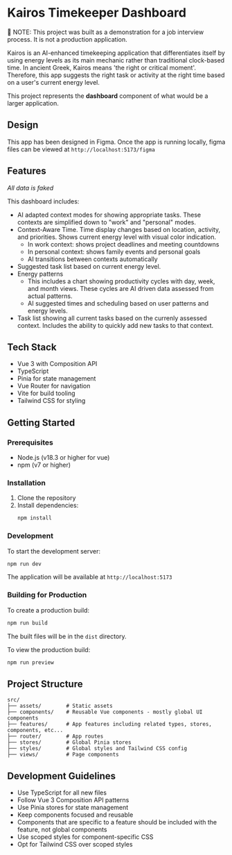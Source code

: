 # Kairos Timekeeper Dashboard

🚨 NOTE: This project was built as a demonstration for a job interview process. It is not a production application.

Kairos is an AI-enhanced timekeeping application that differentiates itself by using energy levels as its main mechanic rather than traditional clock-based time. In ancient Greek, Kairos means 'the right or critical moment'. Therefore, this app suggests the right task or activity at the right time based on a user's current energy level.

This project represents the **dashboard** component of what would be a larger application.

## Design

This app has been designed in Figma. Once the app is running locally, figma files can be viewed at `http://localhost:5173/figma`

## Features

_All data is faked_

This dashboard includes:

- AI adapted context modes for showing appropriate tasks. These contexts are simplified down to "work" and "personal" modes.
- Context-Aware Time. Time display changes based on location, activity, and priorities. Shows current energy level with visual color indication.
  - In work context: shows project deadlines and meeting countdowns
  - In personal context: shows family events and personal goals
  - AI transitions between contexts automatically
- Suggested task list based on current energy level.
- Energy patterns
  - This includes a chart showing productivity cycles with day, week, and month views. These cycles are AI driven data assessed from actual patterns.
  - AI suggested times and scheduling based on user patterns and energy levels.
- Task list showing all current tasks based on the currenly assessed context. Includes the ability to quickly add new tasks to that context.

## Tech Stack

- Vue 3 with Composition API
- TypeScript
- Pinia for state management
- Vue Router for navigation
- Vite for build tooling
- Tailwind CSS for styling

## Getting Started

### Prerequisites

- Node.js (v18.3 or higher for vue)
- npm (v7 or higher)

### Installation

1. Clone the repository
2. Install dependencies:
   ```bash
   npm install
   ```

### Development

To start the development server:

```bash
npm run dev
```

The application will be available at `http://localhost:5173`

### Building for Production

To create a production build:

```bash
npm run build
```

The built files will be in the `dist` directory.

To view the production build:

```bash
npm run preview
```

## Project Structure

```
src/
├── assets/        # Static assets
├── components/    # Reusable Vue components - mostly global UI components
├── features/      # App features including related types, stores, components, etc...
├── router/        # App routes
├── stores/        # Global Pinia stores
├── styles/        # Global styles and Tailwind CSS config
├── views/         # Page components
```

## Development Guidelines

- Use TypeScript for all new files
- Follow Vue 3 Composition API patterns
- Use Pinia stores for state management
- Keep components focused and reusable
- Components that are specific to a feature should be
  included with the feature, not global components
- Use scoped styles for component-specific CSS
- Opt for Tailwind CSS over scoped styles

